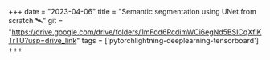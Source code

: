 +++ 
date = "2023-04-06" 
title = "Semantic segmentation using UNet from scratch 🛰️" 
git = "https://drive.google.com/drive/folders/1mFdd6RcdimWCi6egNd5BSICqXflKTrTU?usp=drive_link" 
tags = ['pytorchlightning-deeplearning-tensorboard'] 
+++